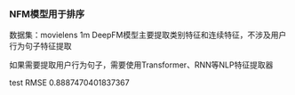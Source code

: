 

### NFM模型用于排序
数据集：movielens 1m
DeepFM模型主要提取类别特征和连续特征，不涉及用户行为句子特征提取

如果需要提取用户行为句子，需要使用Transformer、RNN等NLP特征提取器

test RMSE 0.8887470401837367
